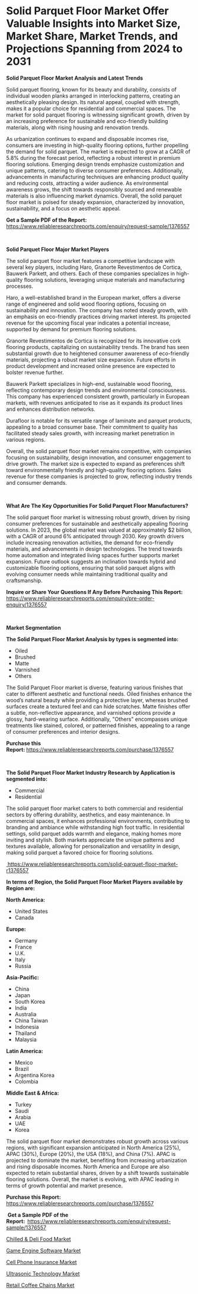 <p><h1>Solid Parquet Floor Market Offer Valuable Insights into Market Size, Market Share, Market Trends, and Projections Spanning from 2024 to 2031</h1></p><p><strong>Solid Parquet Floor Market Analysis and Latest Trends</strong></p>
<p><p>Solid parquet flooring, known for its beauty and durability, consists of individual wooden planks arranged in interlocking patterns, creating an aesthetically pleasing design. Its natural appeal, coupled with strength, makes it a popular choice for residential and commercial spaces. The market for solid parquet flooring is witnessing significant growth, driven by an increasing preference for sustainable and eco-friendly building materials, along with rising housing and renovation trends.</p><p>As urbanization continues to expand and disposable incomes rise, consumers are investing in high-quality flooring options, further propelling the demand for solid parquet. The market is expected to grow at a CAGR of 5.8% during the forecast period, reflecting a robust interest in premium flooring solutions. Emerging design trends emphasize customization and unique patterns, catering to diverse consumer preferences. Additionally, advancements in manufacturing techniques are enhancing product quality and reducing costs, attracting a wider audience. As environmental awareness grows, the shift towards responsibly sourced and renewable materials is also influencing market dynamics. Overall, the solid parquet floor market is poised for steady expansion, characterized by innovation, sustainability, and a focus on aesthetic appeal.</p></p>
<p><strong>Get a Sample PDF of the Report:&nbsp;</strong> <a href="https://www.reliableresearchreports.com/enquiry/request-sample/1376557?utm_campaign=36&utm_medium=2&utm_source=Github&utm_content=ia&utm_term=23102024&utm_id=solid-parquet-floor">https://www.reliableresearchreports.com/enquiry/request-sample/1376557</a></p>
<p>&nbsp;</p>
<p><strong>Solid Parquet Floor Major Market Players</strong></p>
<p><p>The solid parquet floor market features a competitive landscape with several key players, including Haro, Granorte Revestimentos de Cortica, Bauwerk Parkett, and others. Each of these companies specializes in high-quality flooring solutions, leveraging unique materials and manufacturing processes.</p><p>Haro, a well-established brand in the European market, offers a diverse range of engineered and solid wood flooring options, focusing on sustainability and innovation. The company has noted steady growth, with an emphasis on eco-friendly practices driving market interest. Its projected revenue for the upcoming fiscal year indicates a potential increase, supported by demand for premium flooring solutions.</p><p>Granorte Revestimentos de Cortica is recognized for its innovative cork flooring products, capitalizing on sustainability trends. The brand has seen substantial growth due to heightened consumer awareness of eco-friendly materials, projecting a robust market size expansion. Future efforts in product development and increased online presence are expected to bolster revenue further.</p><p>Bauwerk Parkett specializes in high-end, sustainable wood flooring, reflecting contemporary design trends and environmental consciousness. This company has experienced consistent growth, particularly in European markets, with revenues anticipated to rise as it expands its product lines and enhances distribution networks.</p><p>Durafloor is notable for its versatile range of laminate and parquet products, appealing to a broad consumer base. Their commitment to quality has facilitated steady sales growth, with increasing market penetration in various regions.</p><p>Overall, the solid parquet floor market remains competitive, with companies focusing on sustainability, design innovation, and consumer engagement to drive growth. The market size is expected to expand as preferences shift toward environmentally friendly and high-quality flooring options. Sales revenue for these companies is projected to grow, reflecting industry trends and consumer demands.</p></p>
<p>&nbsp;</p>
<p><strong>What Are The Key Opportunities For Solid Parquet Floor Manufacturers?</strong></p>
<p><p>The solid parquet floor market is witnessing robust growth, driven by rising consumer preferences for sustainable and aesthetically appealing flooring solutions. In 2023, the global market was valued at approximately $2 billion, with a CAGR of around 6% anticipated through 2030. Key growth drivers include increasing renovation activities, the demand for eco-friendly materials, and advancements in design technologies. The trend towards home automation and integrated living spaces further supports market expansion. Future outlook suggests an inclination towards hybrid and customizable flooring options, ensuring that solid parquet aligns with evolving consumer needs while maintaining traditional quality and craftsmanship.</p></p>
<p><strong>Inquire or Share Your Questions If Any Before Purchasing This Report:</strong> <a href="https://www.reliableresearchreports.com/enquiry/pre-order-enquiry/1376557?utm_campaign=36&utm_medium=2&utm_source=Github&utm_content=ia&utm_term=23102024&utm_id=solid-parquet-floor">https://www.reliableresearchreports.com/enquiry/pre-order-enquiry/1376557</a></p>
<p>&nbsp;</p>
<p><strong>Market Segmentation</strong></p>
<p><strong>The Solid Parquet Floor Market Analysis by types is segmented into:</strong></p>
<p><ul><li>Oiled</li><li>Brushed</li><li>Matte</li><li>Varnished</li><li>Others</li></ul></p>
<p><p>The Solid Parquet Floor market is diverse, featuring various finishes that cater to different aesthetic and functional needs. Oiled finishes enhance the wood’s natural beauty while providing a protective layer, whereas brushed surfaces create a textured feel and can hide scratches. Matte finishes offer a subtle, non-reflective appearance, and varnished options provide a glossy, hard-wearing surface. Additionally, "Others" encompasses unique treatments like stained, colored, or patterned finishes, appealing to a range of consumer preferences and interior designs.</p></p>
<p><strong>Purchase this Report:&nbsp;</strong><a href="https://www.reliableresearchreports.com/purchase/1376557?utm_campaign=36&utm_medium=2&utm_source=Github&utm_content=ia&utm_term=23102024&utm_id=solid-parquet-floor">https://www.reliableresearchreports.com/purchase/1376557</a></p>
<p>&nbsp;</p>
<p><strong>The Solid Parquet Floor Market Industry Research by Application is segmented into:</strong></p>
<p><ul><li>Commercial</li><li>Residential</li></ul></p>
<p><p>The solid parquet floor market caters to both commercial and residential sectors by offering durability, aesthetics, and easy maintenance. In commercial spaces, it enhances professional environments, contributing to branding and ambiance while withstanding high foot traffic. In residential settings, solid parquet adds warmth and elegance, making homes more inviting and stylish. Both markets appreciate the unique patterns and textures available, allowing for personalization and versatility in design, making solid parquet a favored choice for flooring solutions.</p></p>
<p><a href="https://www.reliableresearchreports.com/solid-parquet-floor-market-r1376557?utm_campaign=36&utm_medium=2&utm_source=Github&utm_content=ia&utm_term=23102024&utm_id=solid-parquet-floor">&nbsp;https://www.reliableresearchreports.com/solid-parquet-floor-market-r1376557</a></p>
<p><strong>In terms of Region, the Solid Parquet Floor Market Players available by Region are:</strong></p>
<p>
    <p> <strong> North America: </strong>
        <ul>
            <li>United States</li>
            <li>Canada</li>
        </ul>
        </p> 
    <p> <strong> Europe: </strong>
        <ul>
            <li>Germany</li>
            <li>France</li>
            <li>U.K.</li>
            <li>Italy</li>
            <li>Russia</li>
        </ul>
        </p> 
    <p> <strong> Asia-Pacific: </strong>
        <ul>
            <li>China</li>
            <li>Japan</li>
            <li>South Korea</li>
            <li>India</li>
            <li>Australia</li>
            <li>China Taiwan</li>
            <li>Indonesia</li>
            <li>Thailand</li>
            <li>Malaysia</li>
        </ul>
        </p> 
    <p> <strong> Latin America: </strong>
        <ul>
            <li>Mexico</li>
            <li>Brazil</li>
            <li>Argentina Korea</li>
            <li>Colombia</li>
        </ul>
        </p> 
    <p> <strong> Middle East & Africa: </strong>
        <ul>
            <li>Turkey</li>
            <li>Saudi</li>
            <li>Arabia</li>
            <li>UAE</li>
            <li>Korea</li>
        </ul>
    </p>
    </p>
<p><p>The solid parquet floor market demonstrates robust growth across various regions, with significant expansion anticipated in North America (25%), APAC (30%), Europe (20%), the USA (18%), and China (7%). APAC is projected to dominate the market, benefiting from increasing urbanization and rising disposable incomes. North America and Europe are also expected to retain substantial shares, driven by a shift towards sustainable flooring solutions. Overall, the market is evolving, with APAC leading in terms of growth potential and market presence.</p></p>
<p><strong>Purchase this Report: </strong><a href="https://www.reliableresearchreports.com/purchase/1376557?utm_campaign=36&utm_medium=2&utm_source=Github&utm_content=ia&utm_term=23102024&utm_id=solid-parquet-floor">https://www.reliableresearchreports.com/purchase/1376557</a></p>
<p>&nbsp;<strong>Get a Sample PDF of the Report:&nbsp;&nbsp;</strong><a href="https://www.reliableresearchreports.com/enquiry/request-sample/1376557?utm_campaign=36&utm_medium=2&utm_source=Github&utm_content=ia&utm_term=23102024&utm_id=solid-parquet-floor">https://www.reliableresearchreports.com/enquiry/request-sample/1376557</a></p>
<p><strong></strong></p>
<p><p><a href="https://github.com/knaufethaganye/Market-Research-Report-List-1/blob/main/chilled-deli-food-market.md?utm_campaign=36&utm_medium=2&utm_source=Github&utm_content=ia&utm_term=23102024&utm_id=solid-parquet-floor">Chilled & Deli Food Market</a></p><p><a href="https://www.linkedin.com/pulse/opportunities-challenges-game-engine-software-market-dagrc?utm_campaign=36&utm_medium=2&utm_source=Github&utm_content=ia&utm_term=23102024&utm_id=solid-parquet-floor">Game Engine Software Market</a></p><p><a href="https://www.linkedin.com/pulse/navigating-global-cell-phone-insurance-market-from-trends-g3b9c?utm_campaign=36&utm_medium=2&utm_source=Github&utm_content=ia&utm_term=23102024&utm_id=solid-parquet-floor">Cell Phone Insurance Market</a></p><p><a href="https://issuu.com/reportprime-2/docs/ultrasonic-technology-market-size-2_0763513785dad9?utm_campaign=36&utm_medium=2&utm_source=Github&utm_content=ia&utm_term=23102024&utm_id=solid-parquet-floor">Ultrasonic Technology Market</a></p><p><a href="https://github.com/leonidmsw5y/Market-Research-Report-List-1/blob/main/retail-coffee-chains-market.md?utm_campaign=36&utm_medium=2&utm_source=Github&utm_content=ia&utm_term=23102024&utm_id=solid-parquet-floor">Retail Coffee Chains Market</a></p></p>
